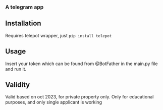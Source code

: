 ### A telegram app

## Installation
Requires telepot wrapper, just ```pip install telepot```

## Usage
Insert your token which can be found from @BotFather in the main.py file and run it.

## Validity
Valid based on oct 2023, for private property only.
Only for educational purposes, and only single applicant is working

